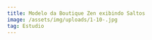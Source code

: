 ```yaml
---
title: Modelo da Boutique Zen exibindo Saltos
image: /assets/img/uploads/1-10-.jpg
tag: Estudio
---
```


